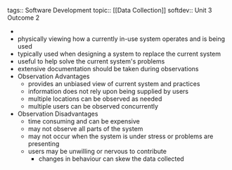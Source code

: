 tags:: Software Development
topic:: [[Data Collection]]
softdev:: Unit 3 Outcome 2

-
- physically viewing how a currently in-use system operates and is being used
- typically used when designing a system to replace the current system
- useful to help solve the current system's problems
- extensive documentation should be taken during observations
- Observation Advantages
	- provides an unbiased view of current system and practices
	- information does not rely upon being supplied by users
	- multiple locations can be observed as needed
	- multiple users can be observed concurrently
- Observation Disadvantages
	- time consuming and can be expensive
	- may not observe all parts of the system
	- may not occur when the system is under stress or problems are presenting
	- users may be unwilling or nervous to contribute
		- changes in behaviour can skew the data collected